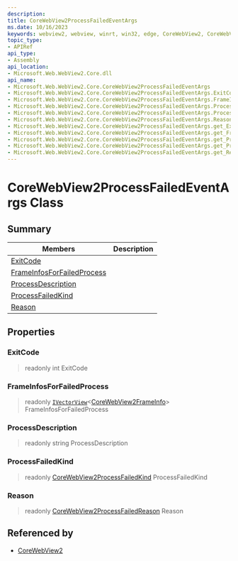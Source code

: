 ```yaml
---
description: 
title: CoreWebView2ProcessFailedEventArgs
ms.date: 10/16/2023
keywords: webview2, webview, winrt, win32, edge, CoreWebView2, CoreWebView2Controller, browser control, edge html, CoreWebView2ProcessFailedEventArgs
topic_type:
- APIRef
api_type:
- Assembly
api_location:
- Microsoft.Web.WebView2.Core.dll
api_name:
- Microsoft.Web.WebView2.Core.CoreWebView2ProcessFailedEventArgs
- Microsoft.Web.WebView2.Core.CoreWebView2ProcessFailedEventArgs.ExitCode
- Microsoft.Web.WebView2.Core.CoreWebView2ProcessFailedEventArgs.FrameInfosForFailedProcess
- Microsoft.Web.WebView2.Core.CoreWebView2ProcessFailedEventArgs.ProcessDescription
- Microsoft.Web.WebView2.Core.CoreWebView2ProcessFailedEventArgs.ProcessFailedKind
- Microsoft.Web.WebView2.Core.CoreWebView2ProcessFailedEventArgs.Reason
- Microsoft.Web.WebView2.Core.CoreWebView2ProcessFailedEventArgs.get_ExitCode
- Microsoft.Web.WebView2.Core.CoreWebView2ProcessFailedEventArgs.get_FrameInfosForFailedProcess
- Microsoft.Web.WebView2.Core.CoreWebView2ProcessFailedEventArgs.get_ProcessDescription
- Microsoft.Web.WebView2.Core.CoreWebView2ProcessFailedEventArgs.get_ProcessFailedKind
- Microsoft.Web.WebView2.Core.CoreWebView2ProcessFailedEventArgs.get_Reason
---
```


# CoreWebView2ProcessFailedEventArgs Class



## Summary

Members|Description
--|--
[ExitCode](#exitcode) | 
[FrameInfosForFailedProcess](#frameinfosforfailedprocess) | 
[ProcessDescription](#processdescription) | 
[ProcessFailedKind](#processfailedkind) | 
[Reason](#reason) | 

## Properties

### ExitCode

> readonly  int ExitCode

### FrameInfosForFailedProcess

> readonly  [`IVectorView`](/uwp/api/Windows.Foundation.Collections.IVectorView-1)&lt;[CoreWebView2FrameInfo](corewebview2frameinfo.md)&gt; FrameInfosForFailedProcess

### ProcessDescription

> readonly  string ProcessDescription

### ProcessFailedKind

> readonly  [CoreWebView2ProcessFailedKind](corewebview2processfailedkind.md) ProcessFailedKind

### Reason

> readonly  [CoreWebView2ProcessFailedReason](corewebview2processfailedreason.md) Reason






## Referenced by

- [CoreWebView2](corewebview2.md)
